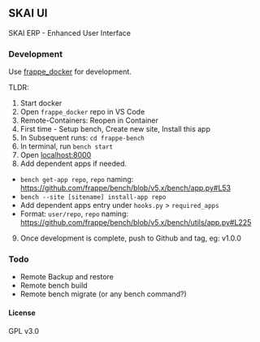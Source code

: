 ## SKAI UI

SKAI ERP - Enhanced User Interface

### Development
Use [frappe_docker](https://github.com/frappe/frappe_docker/blob/main/docs/development.md) for development.

TLDR:
1. Start docker
2. Open `frappe_docker` repo in VS Code
3. Remote-Containers: Reopen in Container
4. First time - Setup bench, Create new site, Install this app
5. In Subsequent runs: `cd frappe-bench`
6. In terminal, run `bench start`
7. Open [localhost:8000](localhost:8000)
8. Add dependent apps if needed.
  - `bench get-app repo`,  `repo` naming: https://github.com/frappe/bench/blob/v5.x/bench/app.py#L53
  - `bench --site [sitename] install-app repo`
  - Add dependent apps entry under `hooks.py` > `required_apps`
  - Format: `user/repo`, `repo` naming: https://github.com/frappe/bench/blob/v5.x/bench/utils/app.py#L225
9. Once development is complete, push to Github and tag, eg: v1.0.0

### Todo
- Remote Backup and restore
- Remote bench build
- Remote bench migrate (or any bench command?)

#### License

GPL v3.0
